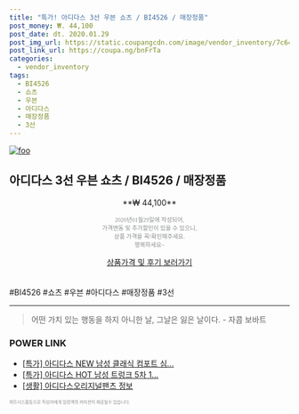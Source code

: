 ```yaml
--- 
title: "특가! 아디다스 3선 우븐 쇼츠 / BI4526 / 매장정품" 
post_money: ₩. 44,100 
post_date: dt. 2020.01.29 
post_img_url: https://static.coupangcdn.com/image/vendor_inventory/7c64/4fe802c3e0c5f7b6ea34051c8d4a36b997d1717a9f9787dec7764c6a4d7b.jpg 
post_link_url: https://coupa.ng/bnFrTa 
categories: 
  - vendor_inventory 
tags: 
  - BI4526 
  - 쇼츠 
  - 우븐 
  - 아디다스 
  - 매장정품 
  - 3선 
--- 
```

[![foo](https://static.coupangcdn.com/image/vendor_inventory/7c64/4fe802c3e0c5f7b6ea34051c8d4a36b997d1717a9f9787dec7764c6a4d7b.jpg)](https://coupa.ng/bnFrTa) 

## 아디다스 3선 우븐 쇼츠 / BI4526 / 매장정품 
<p style="text-align: center;">**₩ 44,100**</p> 
<p style="text-align: center;"><span style="color: #898c8f; font-family: Georgia,Times,serif; font-size: 0.75em;">2020년01월29일에 작성되어, <br>가격변동 및 추가할인이 있을 수 있으니,<br> 상품 가격을 꼭!확인해주세요.<br>행복하세요~</span> 
</p>	 
<div markdown="0" style="text-align: center;"><a href="https://coupa.ng/bnFrTa" class="btn btn--success">상품가격 및 후기 보러가기</a></div> 
<br><br> 
  #BI4526 #쇼츠 #우븐 #아디다스 #매장정품 #3선 
<hr> 

> 어떤 가치 있는 행동을 하지 아니한 날, 그날은 잃은 날이다. - 자콥 보바트 


### POWER LINK

* <a href="https://blog.naver.com/sakai111/221787221606" target="_blank">[특가] 아디다스 NEW 남성 클래식 컴포트 심...</a>
* <a href="https://blog.naver.com/an0733/221786767374" target="_blank">[특가] 아디다스 HOT 남성 트렁크 5차 1...</a>
* <a href="https://blog.naver.com/fasyy4321/221761213503" target="_blank"> [생활] 아디다스오리지널팬츠 정보 </a>

<span style="color: #898c8f; font-family: Georgia,Times,serif; font-size: 0.55em;">파트너스활동으로 작성자에게 일정액의 커미션이 제공될수 있습니다.</span> 
